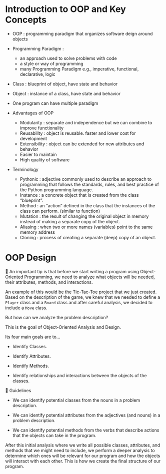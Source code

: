 # Introduction to OOP and Key Concepts

- OOP : programming paradigm that organizes software deign around objects

- Programming Paradigm :

  - an approach used to solve problems with code
  - a style or way of programming
  - many Programming Paradigm e.g., imperative, functional, declarative, logic

- Class : blueprint of object, have state and behavior

- Object : instance of a class, have state and behavior

- One program can have multiple paradigm

- Advantages of OOP

  - Modularity : separate and independence but we can combine to improve functionality
  - Reusability : object is reusable. faster and lower cost for development
  - Extensibility : object can be extended for new attributes and behavior
  - Easier to maintain
  - High quality of software

- Terminology
  - Pythonic : adjective commonly used to describe an approach to programming that follows the standards, rules, and best practice of the Python programming language.
  - Instance : a concrete object that is created from the class “blueprint”.
  - Method : an “action” defined in the class that the instances of the class can perform. (similar to function)
  - Mutation : the result of changing the original object in memory instead of making a separate copy of the object.
  - Aliasing : when two or more names (variables) point to the same memory address
  - Cloning : process of creating a separate (deep) copy of an object.

# OOP Design

📌 An important tip is that before we start writing a program using Object-Oriented Programming, we need to analyze what objects will be needed, their attributes, methods, and interactions.

An example of this would be the Tic-Tac-Toe project that we just created. Based on the description of the game, we knew that we needed to define a `Player` class and a `Board` class and after careful analysis, we decided to include a `Move` class.

But how can we analyze the problem description?

This is the goal of Object-Oriented Analysis and Design.

Its four main goals are to...

- Identify Classes.

- Identify Attributes.

- Identify Methods.

- Identify relationships and interactions between the objects of the classes.

🔹 Guidelines

- We can identify potential classes from the nouns in a problem description.

- We can identify potential attributes from the adjectives (and nouns) in a problem description.

- We can identify potential methods from the verbs that describe actions that the objects can take in the program.

After this initial analysis where we write all possible classes, attributes, and methods that we might need to include, we perform a deeper analysis to determine which ones will be relevant for our program and how the objects will interact with each other. This is how we create the final structure of our program.
